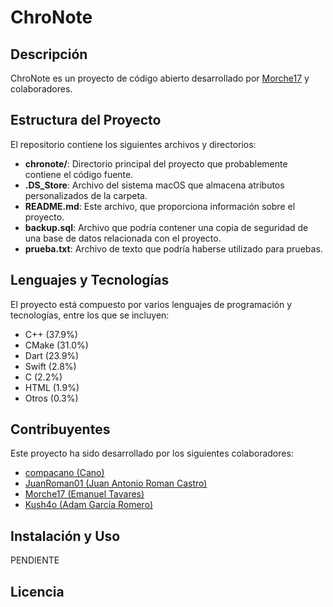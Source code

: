 # ChroNote

## Descripción

ChroNote es un proyecto de código abierto desarrollado por [Morche17](https://github.com/Morche17) y colaboradores. 

## Estructura del Proyecto

El repositorio contiene los siguientes archivos y directorios:

- **chronote/**: Directorio principal del proyecto que probablemente contiene el código fuente.
- **.DS_Store**: Archivo del sistema macOS que almacena atributos personalizados de la carpeta.
- **README.md**: Este archivo, que proporciona información sobre el proyecto.
- **backup.sql**: Archivo que podría contener una copia de seguridad de una base de datos relacionada con el proyecto.
- **prueba.txt**: Archivo de texto que podría haberse utilizado para pruebas.

## Lenguajes y Tecnologías

El proyecto está compuesto por varios lenguajes de programación y tecnologías, entre los que se incluyen:

- C++ (37.9%)
- CMake (31.0%)
- Dart (23.9%)
- Swift (2.8%)
- C (2.2%)
- HTML (1.9%)
- Otros (0.3%)

## Contribuyentes

Este proyecto ha sido desarrollado por los siguientes colaboradores:

- [compacano (Cano)](https://github.com/compacano)
- [JuanRoman01 (Juan Antonio Roman Castro)](https://github.com/JuanRoman01)
- [Morche17 (Emanuel Tavares)](https://github.com/Morche17)
- [Kush4o (Adam García Romero)](https://github.com/Kush4o)

## Instalación y Uso

PENDIENTE


## Licencia



